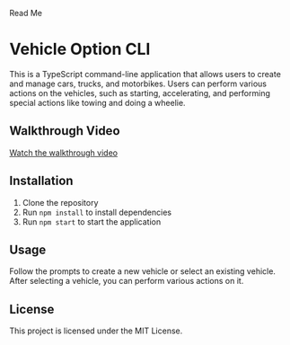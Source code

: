 Read Me 

# Vehicle Option CLI

This is a TypeScript command-line application that allows users to create and manage cars, trucks, and motorbikes. Users can perform various actions on the vehicles, such as starting, accelerating, and performing special actions like towing and doing a wheelie.

## Walkthrough Video

[Watch the walkthrough video](link-to-your-video)

## Installation

1. Clone the repository
2. Run `npm install` to install dependencies
3. Run `npm start` to start the application

## Usage

Follow the prompts to create a new vehicle or select an existing vehicle. After selecting a vehicle, you can perform various actions on it.

## License

This project is licensed under the MIT License.
